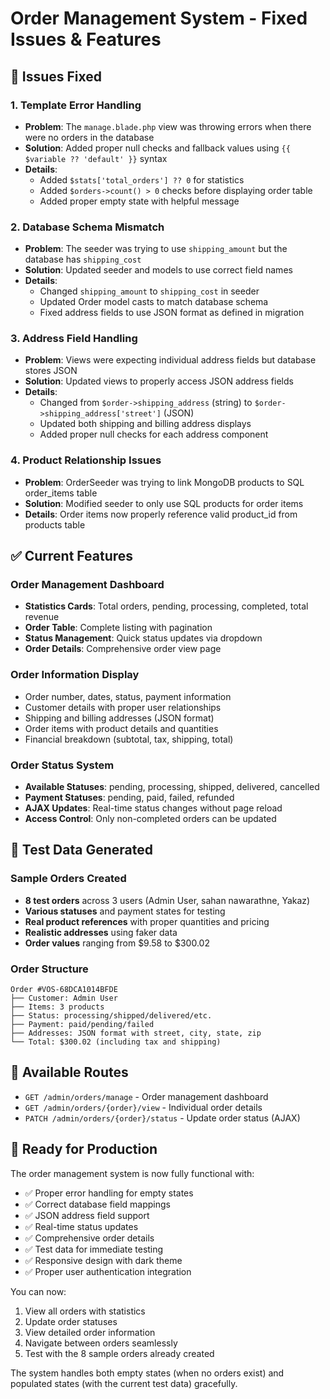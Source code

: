 # Order Management System - Fixed Issues & Features

## 🔧 Issues Fixed

### 1. Template Error Handling
- **Problem**: The `manage.blade.php` view was throwing errors when there were no orders in the database
- **Solution**: Added proper null checks and fallback values using `{{ $variable ?? 'default' }}` syntax
- **Details**: 
  - Added `$stats['total_orders'] ?? 0` for statistics
  - Added `$orders->count() > 0` checks before displaying order table
  - Added proper empty state with helpful message

### 2. Database Schema Mismatch
- **Problem**: The seeder was trying to use `shipping_amount` but the database has `shipping_cost`
- **Solution**: Updated seeder and models to use correct field names
- **Details**:
  - Changed `shipping_amount` to `shipping_cost` in seeder
  - Updated Order model casts to match database schema
  - Fixed address fields to use JSON format as defined in migration

### 3. Address Field Handling
- **Problem**: Views were expecting individual address fields but database stores JSON
- **Solution**: Updated views to properly access JSON address fields
- **Details**:
  - Changed from `$order->shipping_address` (string) to `$order->shipping_address['street']` (JSON)
  - Updated both shipping and billing address displays
  - Added proper null checks for each address component

### 4. Product Relationship Issues
- **Problem**: OrderSeeder was trying to link MongoDB products to SQL order_items table
- **Solution**: Modified seeder to only use SQL products for order items
- **Details**: Order items now properly reference valid product_id from products table

## ✅ Current Features

### Order Management Dashboard
- **Statistics Cards**: Total orders, pending, processing, completed, total revenue
- **Order Table**: Complete listing with pagination
- **Status Management**: Quick status updates via dropdown
- **Order Details**: Comprehensive order view page

### Order Information Display
- Order number, dates, status, payment information
- Customer details with proper user relationships
- Shipping and billing addresses (JSON format)
- Order items with product details and quantities
- Financial breakdown (subtotal, tax, shipping, total)

### Order Status System
- **Available Statuses**: pending, processing, shipped, delivered, cancelled
- **Payment Statuses**: pending, paid, failed, refunded
- **AJAX Updates**: Real-time status changes without page reload
- **Access Control**: Only non-completed orders can be updated

## 🚀 Test Data Generated

### Sample Orders Created
- **8 test orders** across 3 users (Admin User, sahan nawarathne, Yakaz)
- **Various statuses** and payment states for testing
- **Real product references** with proper quantities and pricing
- **Realistic addresses** using faker data
- **Order values** ranging from $9.58 to $300.02

### Order Structure
```
Order #VOS-68DCA1014BFDE
├── Customer: Admin User
├── Items: 3 products
├── Status: processing/shipped/delivered/etc.
├── Payment: paid/pending/failed
├── Addresses: JSON format with street, city, state, zip
└── Total: $300.02 (including tax and shipping)
```

## 🔗 Available Routes

- `GET /admin/orders/manage` - Order management dashboard
- `GET /admin/orders/{order}/view` - Individual order details
- `PATCH /admin/orders/{order}/status` - Update order status (AJAX)

## 🎯 Ready for Production

The order management system is now fully functional with:
- ✅ Proper error handling for empty states
- ✅ Correct database field mappings
- ✅ JSON address field support
- ✅ Real-time status updates
- ✅ Comprehensive order details
- ✅ Test data for immediate testing
- ✅ Responsive design with dark theme
- ✅ Proper user authentication integration

You can now:
1. View all orders with statistics
2. Update order statuses
3. View detailed order information
4. Navigate between orders seamlessly
5. Test with the 8 sample orders already created

The system handles both empty states (when no orders exist) and populated states (with the current test data) gracefully.